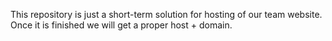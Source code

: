 
This repository is just a short-term solution for hosting of our team website. Once it is finished we will get a proper host + domain. 
